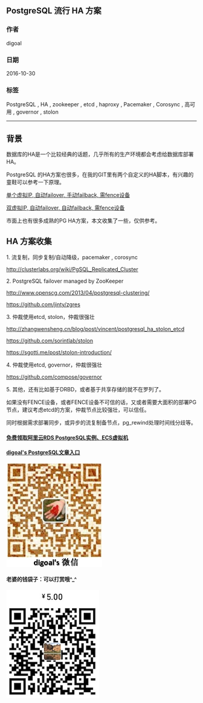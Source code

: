 ## PostgreSQL 流行 HA 方案
            
### 作者           
digoal            
            
### 日期          
2016-10-30             
            
### 标签          
PostgreSQL , HA , zookeeper , etcd , haproxy , Pacemaker , Corosync , 高可用 , governor , stolon                  
            
----          
            
## 背景 
数据库的HA是一个比较经典的话题，几乎所有的生产环境都会考虑给数据库部署HA。  
  
PostgreSQL 的HA方案也很多，在我的GIT里有两个自定义的HA脚本，有兴趣的童鞋可以参考一下原理。  
  
[单个虚拟IP, 自动failover, 手动failback, 需fence设备](https://github.com/digoal/sky_postgresql_cluster)  
  
[双虚拟IP, 自动failover, 自动failback, 需fence设备](https://github.com/digoal/PostgreSQL_HA_with_primary_standby_2vip)  
  
市面上也有很多成熟的PG HA方案，本文收集了一些，仅供参考。  
  
## HA 方案收集
1\. 流复制，同步复制/自动降级，pacemaker , corosync  
  
http://clusterlabs.org/wiki/PgSQL_Replicated_Cluster  
  
2\. PostgreSQL failover managed by ZooKeeper  
  
http://www.openscg.com/2013/04/postgresql-clustering/  
  
https://github.com/jinty/zgres  
  
3\. 仲裁使用etcd, stolon，仲裁很强壮    
  
http://zhangwensheng.cn/blog/post/vincent/postgresql_ha_stolon_etcd  
  
https://github.com/sorintlab/stolon  
  
https://sgotti.me/post/stolon-introduction/  
  
4\. 仲裁使用etcd, governor，仲裁很强壮     
  
https://github.com/compose/governor  
  
5\. 其他，还有比如基于DRBD，或者基于共享存储的就不在罗列了。  
      
如果没有FENCE设备，或者FENCE设备不可信的话，又或者需要大面积的部署PG节点，建议考虑etcd的方案，仲裁节点比较强壮，可以信任。  
  
同时根据需求部署同步，或异步的流复制备节点，pg_rewind处理时间线分歧等。  
  
    
  
  
  
  
  
  
  
  
  
  
  
  
  
#### [免费领取阿里云RDS PostgreSQL实例、ECS虚拟机](https://free.aliyun.com/ "57258f76c37864c6e6d23383d05714ea")
  
  
#### [digoal's PostgreSQL文章入口](https://github.com/digoal/blog/blob/master/README.md "22709685feb7cab07d30f30387f0a9ae")
  
  
![digoal's weixin](../pic/digoal_weixin.jpg "f7ad92eeba24523fd47a6e1a0e691b59")
  
  
#### 老婆的钱袋子：可以打赏哦^_^  
![wife's weixin ds](../pic/wife_weixin_ds.jpg "acd5cce1a143ef1d6931b1956457bc9f")
  
